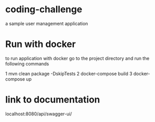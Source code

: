 # coding-challenge
a sample user management application

# Run with docker
to run application with docker 
go to the project directory and run the following commands

1 mvn clean package -DskipTests
2 docker-compose build
3 docker-compose up

# link to documentation
localhost:8080/api/swagger-ui/
